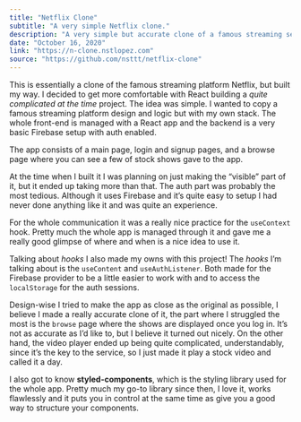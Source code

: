 ```yaml
---
title: "Netflix Clone"
subtitle: "A very simple Netflix clone."
description: "A very simple but accurate clone of a famous streaming service. Made with React (custom hooks & context), styled-components and Firebase"
date: "October 16, 2020"
link: "https://n-clone.nstlopez.com"
source: "https://github.com/nsttt/netflix-clone"
---
```


This is essentially a clone of the famous streaming platform Netflix, but built my way.
I decided to get more comfortable with React building a _quite complicated at the time_ project.
The idea was simple.
I wanted to copy a famous streaming platform design and logic but with my own stack.
The whole front-end is managed with a React app and the backend is a very basic Firebase setup with auth enabled.

The app consists of a main page, login and signup pages, and a browse page where you can see a few of stock shows gave to the app.

At the time when I built it I was planning on just making the “visible” part of it, but it ended up taking more than that. The auth part was probably the most tedious. Although it uses Firebase and it’s quite easy to setup I had never done anything like it and was quite an experience.

For the whole communication it was a really nice practice for the `useContext` hook. Pretty much the whole app is managed through it and gave me a really good glimpse of where and when is a nice idea to use it.

Talking about _hooks_ I also made my owns with this project!
The _hooks_ I’m talking about is the `useContent` and `useAuthListener`. Both made for the Firebase provider to be a little easier to work with and to access the `localStorage` for the auth sessions.

Design-wise I tried to make the app as close as the original as possible, I believe I made a really accurate clone of it, the part where I struggled the most is the `browse` page where the shows are displayed once you log in. It’s not as accurate as I’d like to, but I believe it turned out nicely.
On the other hand, the video player ended up being quite complicated, understandably, since it’s the key to the service, so I just made it play a stock video and called it a day.

I also got to know **styled-components**, which is the styling library used for the whole app. Pretty much my go-to library since then, I love it, works flawlessly and it puts you in control at the same time as give you a good way to structure your components.
